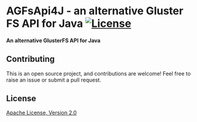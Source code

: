 # AGFsApi4J - an alternative Gluster FS API for Java [![License](https://img.shields.io/badge/License-Apache%202.0-blue.svg)](https://www.apache.org/licenses/LICENSE-2.0.txt)

#### An alternative GlusterFS API for Java

## Contributing
This is an open source project, and contributions are welcome! Feel free to raise an issue or submit a pull request.

## License
[Apache License, Version 2.0](license)
